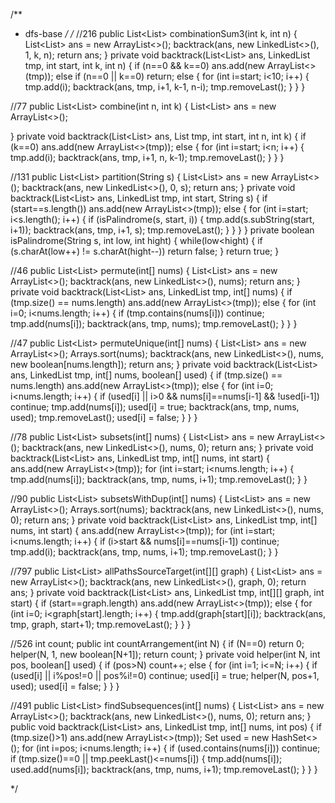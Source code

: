 /**
 * dfs-base
 */
/*
//216
public  List<List<Integer>> combinationSum3(int k, int n) {
	List<List<Integer>> ans = new ArrayList<>();
	backtrack(ans, new LinkedList<>(), 1, k, n);
	return ans;
}
private void backtrack(List<List<Integer>> ans, LinkedList<Integer> tmp, int start, int k, int n) {
	if (n==0 && k==0) ans.add(new ArrayList<>(tmp));
	else if (n==0 || k==0) return;
	else {
		for (int i=start; i<10; i++) {
			tmp.add(i);
			backtrack(ans, tmp, i+1, k-1, n-i);
			tmp.removeLast();
		}
	}
}

//77
public List<List<Integer>> combine(int n, int k) {
	List<List<Integer>> ans = new ArrayList<>();

}
private void backtrack(List<List<Integer>> ans, List<Integer> tmp, int start, int n, int k) {
	if (k==0) ans.add(new ArrayList<>(tmp));
	else {
		for (int i=start; i<n; i++) {
			tmp.add(i);
			backtrack(ans, tmp, i+1, n, k-1);
			tmp.removeLast();
		}
	}
}

//131
public List<List<String>> partition(String s) {
	List<List<String>> ans = new ArrayList<>();
	backtrack(ans, new LinkedList<>(), 0, s);
	return ans;
}
private void backtrack(List<List<Integer>> ans, LinkedList<Integer> tmp, int start, String s) {
	if (start==s.length()) ans.add(new ArrayList<>(tmp));
	else {
		for (int i=start; i<s.length(); i++) {
			if (isPalindrome(s, start, i)) {
				tmp.add(s.subString(start, i+1));
				backtrack(ans, tmp, i+1, s);
				tmp.removeLast();
			}
		}
	}
}
private boolean isPalindrome(String s, int low, int hight) {
	while(low<hight) {
		if (s.charAt(low++) != s.charAt(hight--)) return false;
	}
	return true;
}

//46
public List<List<Integer>> permute(int[] nums) {
	List<List<Integer>> ans = new ArrayList<>();
	backtrack(ans, new LinkedList<>(), nums);
	return ans;
}
private void backtrack(List<List<Integer>> ans, LinkedList<Integer> tmp, int[] nums) {
	if (tmp.size() == nums.length) ans.add(new ArrayList<>(tmp));
	else {
		for (int i=0; i<nums.length; i++) {
			if (tmp.contains(nums[i])) continue;
			tmp.add(nums[i]);
			backtrack(ans, tmp, nums);
			tmp.removeLast();
		}
	}
}

//47
public List<List<Integer>> permuteUnique(int[] nums) {
	List<List<Integer>> ans = new ArrayList<>();
	Arrays.sort(nums);
	backtrack(ans, new LinkedList<>(), nums, new boolean[nums.length]);
	return ans;
}
private void backtrack(List<List<Integer>> ans, LinkedList<Integer> tmp, int[] nums, boolean[] used) {
	if (tmp.size() == nums.length) ans.add(new ArrayList<>(tmp));
	else {
		for (int i=0; i<nums.length; i++) {
			if (used[i] || i>0 && nums[i]==nums[i-1] && !used[i-1]) continue;
			tmp.add(nums[i]);
			used[i] = true;
			backtrack(ans, tmp, nums, used);
			tmp.removeLast();
			used[i] = false;
		}
	}
}

//78
public List<List<Integer>> subsets(int[] nums) {
	List<List<Integer>> ans = new ArrayList<>();
	backtrack(ans, new LinkedList<>(), nums, 0);
	return ans;
}
private void backtrack(List<List<Integer>> ans, LinkedList<Integer> tmp, int[] nums, int start) {
	ans.add(new ArrayList<>(tmp));
	for (int i=start; i<nums.length; i++) {
		tmp.add(nums[i]);
		backtrack(ans, tmp, nums, i+1);
		tmp.removeLast();
	}
}

//90
public List<List<Integer>> subsetsWithDup(int[] nums) {
	List<List<Integer>> ans = new ArrayList<>();
	Arrays.sort(nums);
	backtrack(ans, new LinkedList<>(), nums, 0);
	return ans;
}
private void backtrack(List<List<Integer>> ans, LinkedList<Integer> tmp, int[] nums, int start) {
	ans.add(new ArrayList<>(tmp));
	for (int i=start; i<nums.length; i++) {
		if (i>start && nums[i]==nums[i-1]) continue;
		tmp.add(i);
		backtrack(ans, tmp, nums, i+1);
		tmp.removeLast();
	}
}

//797
public List<List<Integer>> allPathsSourceTarget(int[][] graph) {
	List<List<Integer>> ans = new ArrayList<>();
	backtrack(ans, new LinkedList<>(), graph, 0);
	return ans;
}
private void backtrack(List<List<Integer>> ans, LinkedList<Integer> tmp, int[][] graph, int start) {
	if (start==graph.length) ans.add(new ArrayList<>(tmp));
	else {
		for (int i=0; i<graph[start].length; i++) {
			tmp.add(graph[start][i]);
			backtrack(ans, tmp, graph, start+1);
			tmp.removeLast();
		}
	}
}

//526
int count;
public int countArrangement(int N) {
	if (N==0) return 0;
	helper(N, 1, new boolean[N+1]);
	return count;
}
private void helper(int N, int pos, boolean[] used) {
	if (pos>N) count++;
	else {
		for (int i=1; i<=N; i++) {
			if (used[i] || i%pos!=0 || pos%i!=0) continue;
			used[i] = true;
			helper(N, pos+1, used);
			used[i] = false;
		}
	}
}

//491
public List<List<Integer>> findSubsequences(int[] nums) {
	List<List<Integer>> ans = new ArrayList<>();
	backtrack(ans, new LinkedList<>(), nums, 0);
	return ans;
}
public void backtrack(List<List<Integer>> ans, LinkedList<Integer> tmp, int[] nums, int pos) {
	if (tmp.size()>1) ans.add(new ArrayList<>(tmp));
	Set<Integer> used = new HashSet<>();
	for (int i=pos; i<nums.length; i++) {
		if (used.contains(nums[i])) continue;
		if (tmp.size()==0 || tmp.peekLast()<=nums[i]) {
			tmp.add(nums[i]);
			used.add(nums[i]);
			backtrack(ans, tmp, nums, i+1);
			tmp.removeLast();
		}
	}
}

*/

